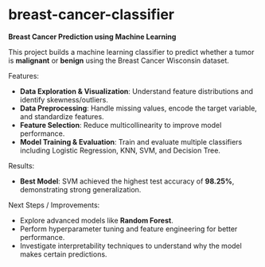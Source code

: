 # breast-cancer-classifier
**Breast Cancer Prediction using Machine Learning**

This project builds a machine learning classifier to predict whether a tumor is **malignant** or **benign** using the Breast Cancer Wisconsin dataset.

Features:
- **Data Exploration & Visualization**: Understand feature distributions and identify skewness/outliers.
- **Data Preprocessing**: Handle missing values, encode the target variable, and standardize features.
- **Feature Selection**: Reduce multicollinearity to improve model performance.
- **Model Training & Evaluation**: Train and evaluate multiple classifiers including Logistic Regression, KNN, SVM, and Decision Tree.

Results:
- **Best Model**: SVM achieved the highest test accuracy of **98.25%**, demonstrating strong generalization.

Next Steps / Improvements:
- Explore advanced models like **Random Forest**.
- Perform hyperparameter tuning and feature engineering for better performance.
- Investigate interpretability techniques to understand why the model makes certain predictions.
